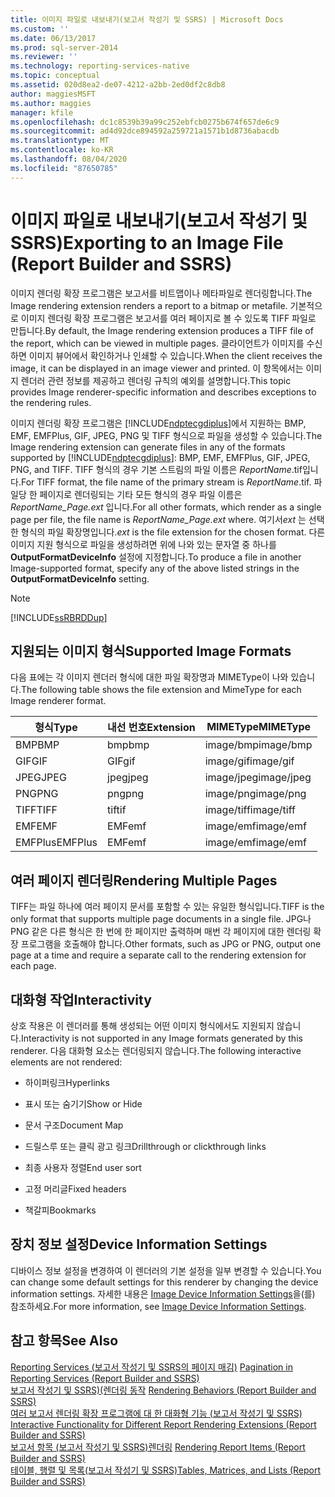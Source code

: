 ```yaml
---
title: 이미지 파일로 내보내기(보고서 작성기 및 SSRS) | Microsoft Docs
ms.custom: ''
ms.date: 06/13/2017
ms.prod: sql-server-2014
ms.reviewer: ''
ms.technology: reporting-services-native
ms.topic: conceptual
ms.assetid: 020d8ea2-de07-4212-a2bb-2ed0df2c8db8
author: maggiesMSFT
ms.author: maggies
manager: kfile
ms.openlocfilehash: dc1c8539b39a99c252ebfcb0275b674f657de6c9
ms.sourcegitcommit: ad4d92dce894592a259721a1571b1d8736abacdb
ms.translationtype: MT
ms.contentlocale: ko-KR
ms.lasthandoff: 08/04/2020
ms.locfileid: "87650785"
---
```

# <a name="exporting-to-an-image-file-report-builder-and-ssrs"></a><span data-ttu-id="9f6c5-102">이미지 파일로 내보내기(보고서 작성기 및 SSRS)</span><span class="sxs-lookup"><span data-stu-id="9f6c5-102">Exporting to an Image File (Report Builder and SSRS)</span></span>
  <span data-ttu-id="9f6c5-103">이미지 렌더링 확장 프로그램은 보고서를 비트맵이나 메타파일로 렌더링합니다.</span><span class="sxs-lookup"><span data-stu-id="9f6c5-103">The Image rendering extension renders a report to a bitmap or metafile.</span></span> <span data-ttu-id="9f6c5-104">기본적으로 이미지 렌더링 확장 프로그램은 보고서를 여러 페이지로 볼 수 있도록 TIFF 파일로 만듭니다.</span><span class="sxs-lookup"><span data-stu-id="9f6c5-104">By default, the Image rendering extension produces a TIFF file of the report, which can be viewed in multiple pages.</span></span> <span data-ttu-id="9f6c5-105">클라이언트가 이미지를 수신하면 이미지 뷰어에서 확인하거나 인쇄할 수 있습니다.</span><span class="sxs-lookup"><span data-stu-id="9f6c5-105">When the client receives the image, it can be displayed in an image viewer and printed.</span></span> <span data-ttu-id="9f6c5-106">이 항목에서는 이미지 렌더러 관련 정보를 제공하고 렌더링 규칙의 예외를 설명합니다.</span><span class="sxs-lookup"><span data-stu-id="9f6c5-106">This topic provides Image renderer-specific information and describes exceptions to the rendering rules.</span></span>  
  
 <span data-ttu-id="9f6c5-107">이미지 렌더링 확장 프로그램은 [!INCLUDE[ndptecgdiplus](../../includes/ndptecgdiplus-md.md)]에서 지원하는 BMP, EMF, EMFPlus, GIF, JPEG, PNG 및 TIFF 형식으로 파일을 생성할 수 있습니다.</span><span class="sxs-lookup"><span data-stu-id="9f6c5-107">The Image rendering extension can generate files in any of the formats supported by [!INCLUDE[ndptecgdiplus](../../includes/ndptecgdiplus-md.md)]: BMP, EMF, EMFPlus, GIF, JPEG, PNG, and TIFF.</span></span> <span data-ttu-id="9f6c5-108">TIFF 형식의 경우 기본 스트림의 파일 이름은 *ReportName*.tif입니다.</span><span class="sxs-lookup"><span data-stu-id="9f6c5-108">For TIFF format, the file name of the primary stream is *ReportName*.tif.</span></span> <span data-ttu-id="9f6c5-109">파일당 한 페이지로 렌더링되는 기타 모든 형식의 경우 파일 이름은 *ReportName_Page.ext* 입니다.</span><span class="sxs-lookup"><span data-stu-id="9f6c5-109">For all other formats, which render as a single page per file, the file name is *ReportName_Page.ext* where.</span></span> <span data-ttu-id="9f6c5-110">여기서*ext* 는 선택한 형식의 파일 확장명입니다.</span><span class="sxs-lookup"><span data-stu-id="9f6c5-110">*ext* is the file extension for the chosen format.</span></span> <span data-ttu-id="9f6c5-111">다른 이미지 지원 형식으로 파일을 생성하려면 위에 나와 있는 문자열 중 하나를 **OutputFormatDeviceInfo** 설정에 지정합니다.</span><span class="sxs-lookup"><span data-stu-id="9f6c5-111">To produce a file in another Image-supported format, specify any of the above listed strings in the **OutputFormatDeviceInfo** setting.</span></span>  
  
> [!NOTE]  
>  [!INCLUDE[ssRBRDDup](../../includes/ssrbrddup-md.md)]  
  
##  <a name="supported-image-formats"></a><a name="SupportedImageFormats"></a> <span data-ttu-id="9f6c5-112">지원되는 이미지 형식</span><span class="sxs-lookup"><span data-stu-id="9f6c5-112">Supported Image Formats</span></span>  
 <span data-ttu-id="9f6c5-113">다음 표에는 각 이미지 렌더러 형식에 대한 파일 확장명과 MIMEType이 나와 있습니다.</span><span class="sxs-lookup"><span data-stu-id="9f6c5-113">The following table shows the file extension and MimeType for each Image renderer format.</span></span>  
  
|<span data-ttu-id="9f6c5-114">**형식**</span><span class="sxs-lookup"><span data-stu-id="9f6c5-114">**Type**</span></span>|<span data-ttu-id="9f6c5-115">**내선 번호**</span><span class="sxs-lookup"><span data-stu-id="9f6c5-115">**Extension**</span></span>|<span data-ttu-id="9f6c5-116">**MIMEType**</span><span class="sxs-lookup"><span data-stu-id="9f6c5-116">**MIMEType**</span></span>|  
|--------------|-------------------|------------------|  
|<span data-ttu-id="9f6c5-117">BMP</span><span class="sxs-lookup"><span data-stu-id="9f6c5-117">BMP</span></span>|<span data-ttu-id="9f6c5-118">bmp</span><span class="sxs-lookup"><span data-stu-id="9f6c5-118">bmp</span></span>|<span data-ttu-id="9f6c5-119">image/bmp</span><span class="sxs-lookup"><span data-stu-id="9f6c5-119">image/bmp</span></span>|  
|<span data-ttu-id="9f6c5-120">GIF</span><span class="sxs-lookup"><span data-stu-id="9f6c5-120">GIF</span></span>|<span data-ttu-id="9f6c5-121">GIF</span><span class="sxs-lookup"><span data-stu-id="9f6c5-121">gif</span></span>|<span data-ttu-id="9f6c5-122">image/gif</span><span class="sxs-lookup"><span data-stu-id="9f6c5-122">image/gif</span></span>|  
|<span data-ttu-id="9f6c5-123">JPEG</span><span class="sxs-lookup"><span data-stu-id="9f6c5-123">JPEG</span></span>|<span data-ttu-id="9f6c5-124">jpeg</span><span class="sxs-lookup"><span data-stu-id="9f6c5-124">jpeg</span></span>|<span data-ttu-id="9f6c5-125">image/jpeg</span><span class="sxs-lookup"><span data-stu-id="9f6c5-125">image/jpeg</span></span>|  
|<span data-ttu-id="9f6c5-126">PNG</span><span class="sxs-lookup"><span data-stu-id="9f6c5-126">PNG</span></span>|<span data-ttu-id="9f6c5-127">png</span><span class="sxs-lookup"><span data-stu-id="9f6c5-127">png</span></span>|<span data-ttu-id="9f6c5-128">image/png</span><span class="sxs-lookup"><span data-stu-id="9f6c5-128">image/png</span></span>|  
|<span data-ttu-id="9f6c5-129">TIFF</span><span class="sxs-lookup"><span data-stu-id="9f6c5-129">TIFF</span></span>|<span data-ttu-id="9f6c5-130">tif</span><span class="sxs-lookup"><span data-stu-id="9f6c5-130">tif</span></span>|<span data-ttu-id="9f6c5-131">image/tiff</span><span class="sxs-lookup"><span data-stu-id="9f6c5-131">image/tiff</span></span>|  
|<span data-ttu-id="9f6c5-132">EMF</span><span class="sxs-lookup"><span data-stu-id="9f6c5-132">EMF</span></span>|<span data-ttu-id="9f6c5-133">EMF</span><span class="sxs-lookup"><span data-stu-id="9f6c5-133">emf</span></span>|<span data-ttu-id="9f6c5-134">image/emf</span><span class="sxs-lookup"><span data-stu-id="9f6c5-134">image/emf</span></span>|  
|<span data-ttu-id="9f6c5-135">EMFPlus</span><span class="sxs-lookup"><span data-stu-id="9f6c5-135">EMFPlus</span></span>|<span data-ttu-id="9f6c5-136">EMF</span><span class="sxs-lookup"><span data-stu-id="9f6c5-136">emf</span></span>|<span data-ttu-id="9f6c5-137">image/emf</span><span class="sxs-lookup"><span data-stu-id="9f6c5-137">image/emf</span></span>|  
  
  
##  <a name="rendering-multiple-pages"></a><a name="RenderingMultiplePages"></a> <span data-ttu-id="9f6c5-138">여러 페이지 렌더링</span><span class="sxs-lookup"><span data-stu-id="9f6c5-138">Rendering Multiple Pages</span></span>  
 <span data-ttu-id="9f6c5-139">TIFF는 파일 하나에 여러 페이지 문서를 포함할 수 있는 유일한 형식입니다.</span><span class="sxs-lookup"><span data-stu-id="9f6c5-139">TIFF is the only format that supports multiple page documents in a single file.</span></span> <span data-ttu-id="9f6c5-140">JPG나 PNG 같은 다른 형식은 한 번에 한 페이지만 출력하며 매번 각 페이지에 대한 렌더링 확장 프로그램을 호출해야 합니다.</span><span class="sxs-lookup"><span data-stu-id="9f6c5-140">Other formats, such as JPG or PNG, output one page at a time and require a separate call to the rendering extension for each page.</span></span>  
  
  
##  <a name="interactivity"></a><a name="Interactivity"></a><span data-ttu-id="9f6c5-141">대화형 작업</span><span class="sxs-lookup"><span data-stu-id="9f6c5-141">Interactivity</span></span>  
 <span data-ttu-id="9f6c5-142">상호 작용은 이 렌더러를 통해 생성되는 어떤 이미지 형식에서도 지원되지 않습니다.</span><span class="sxs-lookup"><span data-stu-id="9f6c5-142">Interactivity is not supported in any Image formats generated by this renderer.</span></span> <span data-ttu-id="9f6c5-143">다음 대화형 요소는 렌더링되지 않습니다.</span><span class="sxs-lookup"><span data-stu-id="9f6c5-143">The following interactive elements are not rendered:</span></span>  
  
-   <span data-ttu-id="9f6c5-144">하이퍼링크</span><span class="sxs-lookup"><span data-stu-id="9f6c5-144">Hyperlinks</span></span>  
  
-   <span data-ttu-id="9f6c5-145">표시 또는 숨기기</span><span class="sxs-lookup"><span data-stu-id="9f6c5-145">Show or Hide</span></span>  
  
-   <span data-ttu-id="9f6c5-146">문서 구조</span><span class="sxs-lookup"><span data-stu-id="9f6c5-146">Document Map</span></span>  
  
-   <span data-ttu-id="9f6c5-147">드릴스루 또는 클릭 광고 링크</span><span class="sxs-lookup"><span data-stu-id="9f6c5-147">Drillthrough or clickthrough links</span></span>  
  
-   <span data-ttu-id="9f6c5-148">최종 사용자 정렬</span><span class="sxs-lookup"><span data-stu-id="9f6c5-148">End user sort</span></span>  
  
-   <span data-ttu-id="9f6c5-149">고정 머리글</span><span class="sxs-lookup"><span data-stu-id="9f6c5-149">Fixed headers</span></span>  
  
-   <span data-ttu-id="9f6c5-150">책갈피</span><span class="sxs-lookup"><span data-stu-id="9f6c5-150">Bookmarks</span></span>  
  
  
##  <a name="device-information-settings"></a><a name="DeviceInfo"></a><span data-ttu-id="9f6c5-151">장치 정보 설정</span><span class="sxs-lookup"><span data-stu-id="9f6c5-151">Device Information Settings</span></span>  
 <span data-ttu-id="9f6c5-152">디바이스 정보 설정을 변경하여 이 렌더러의 기본 설정을 일부 변경할 수 있습니다.</span><span class="sxs-lookup"><span data-stu-id="9f6c5-152">You can change some default settings for this renderer by changing the device information settings.</span></span> <span data-ttu-id="9f6c5-153">자세한 내용은 [Image Device Information Settings](../image-device-information-settings.md)을(를) 참조하세요.</span><span class="sxs-lookup"><span data-stu-id="9f6c5-153">For more information, see [Image Device Information Settings](../image-device-information-settings.md).</span></span>  
  
  
## <a name="see-also"></a><span data-ttu-id="9f6c5-154">참고 항목</span><span class="sxs-lookup"><span data-stu-id="9f6c5-154">See Also</span></span>  
 <span data-ttu-id="9f6c5-155">[Reporting Services &#40;보고서 작성기 및 SSRS의 페이지 매김&#41;](../report-design/pagination-in-reporting-services-report-builder-and-ssrs.md) </span><span class="sxs-lookup"><span data-stu-id="9f6c5-155">[Pagination in Reporting Services &#40;Report Builder  and SSRS&#41;](../report-design/pagination-in-reporting-services-report-builder-and-ssrs.md) </span></span>  
 <span data-ttu-id="9f6c5-156">[보고서 작성기 및 SSRS&#41;&#40;렌더링 동작](../report-design/rendering-behaviors-report-builder-and-ssrs.md) </span><span class="sxs-lookup"><span data-stu-id="9f6c5-156">[Rendering Behaviors &#40;Report Builder  and SSRS&#41;](../report-design/rendering-behaviors-report-builder-and-ssrs.md) </span></span>  
 <span data-ttu-id="9f6c5-157">[여러 보고서 렌더링 확장 프로그램에 대 한 대화형 기능 &#40;보고서 작성기 및 SSRS&#41;](interactive-functionality-different-report-rendering-extensions.md) </span><span class="sxs-lookup"><span data-stu-id="9f6c5-157">[Interactive Functionality for Different Report Rendering Extensions &#40;Report Builder and SSRS&#41;](interactive-functionality-different-report-rendering-extensions.md) </span></span>  
 <span data-ttu-id="9f6c5-158">[보고서 항목 &#40;보고서 작성기 및 SSRS&#41;렌더링](../report-design/rendering-report-items-report-builder-and-ssrs.md) </span><span class="sxs-lookup"><span data-stu-id="9f6c5-158">[Rendering Report Items &#40;Report Builder and SSRS&#41;](../report-design/rendering-report-items-report-builder-and-ssrs.md) </span></span>  
 [<span data-ttu-id="9f6c5-159">테이블, 행렬 및 목록&#40;보고서 작성기 및 SSRS&#41;</span><span class="sxs-lookup"><span data-stu-id="9f6c5-159">Tables, Matrices, and Lists &#40;Report Builder and SSRS&#41;</span></span>](../report-design/create-invoices-and-forms-with-lists-report-builder-and-ssrs.md)  
  
  
